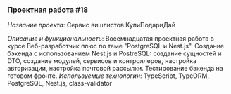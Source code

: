 ### Проектная работа #18

*Название проекта*: Сервис вишлистов КупиПодариДай

*Описание и функциональность*: Восемнадцатая проектная работа в курсе Веб-разработчик плюс по теме "PostgreSQL и Nest.js". Создание бэкенда с использованием Nest.js и PostreSQL: создание сущностей и DTO, создание модулей, сервисов и контроллеров, настройка авторизации, настройка почтовой рассылки. Тестирование бэкенда на готовом фронте.
*Используемые технологии*: TypeScript, TypeORM, PostgreSQL, Nest.js, class-validator

